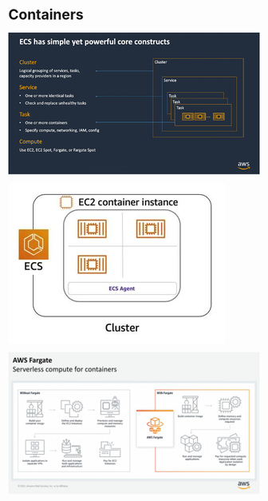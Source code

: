 # Containers

![Construct](resources/ecsconstruct3.png)

![Clustering](resources/ecs-from-ec2.jpg)

![Fargate](resources/fargate.jpg)
